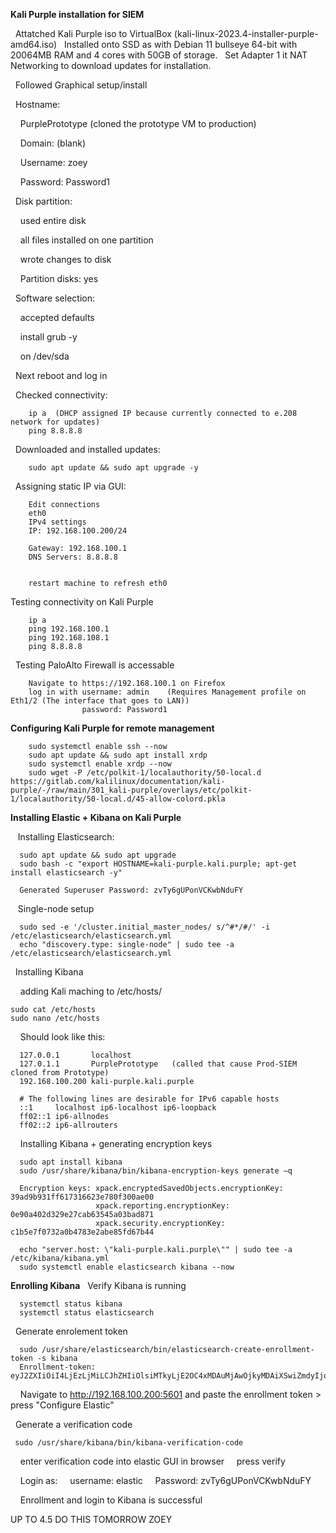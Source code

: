 **Kali Purple installation for SIEM**

&nbsp;&nbsp;Attatched Kali Purple iso to VirtualBox (kali-linux-2023.4-installer-purple-amd64.iso)
&nbsp;&nbsp;Installed onto SSD as with Debian 11 bullseye 64-bit with 20064MB RAM and 4 cores with 50GB of storage.
&nbsp;&nbsp;Set Adapter 1 it NAT Networking to download updates for installation.

&nbsp;&nbsp;Followed Graphical setup/install
 
&nbsp;&nbsp;Hostname: 

&nbsp;&nbsp;&nbsp;&nbsp;PurplePrototype (cloned the prototype VM to production)

&nbsp;&nbsp;&nbsp;&nbsp;Domain: (blank)

&nbsp;&nbsp;&nbsp;&nbsp;Username: zoey

&nbsp;&nbsp;&nbsp;&nbsp;Password: Password1
  
&nbsp;&nbsp;Disk partition:

&nbsp;&nbsp;&nbsp;&nbsp;used entire disk

&nbsp;&nbsp;&nbsp;&nbsp;all files installed on one partition

&nbsp;&nbsp;&nbsp;&nbsp;wrote changes to disk

&nbsp;&nbsp;&nbsp;&nbsp;Partition disks: yes

&nbsp;&nbsp;Software selection:
    
&nbsp;&nbsp;&nbsp;&nbsp;accepted defaults
    
&nbsp;&nbsp;&nbsp;&nbsp;install grub -y

&nbsp;&nbsp;&nbsp;&nbsp;on /dev/sda

&nbsp;&nbsp;Next reboot and log in

&nbsp;&nbsp;Checked connectivity:

```
    ip a  (DHCP assigned IP because currently connected to e.208 network for updates)
    ping 8.8.8.8
```

&nbsp;&nbsp;Downloaded and installed updates:

```
    sudo apt update && sudo apt upgrade -y
```

&nbsp;&nbsp;Assigning static IP via GUI:
```
    Edit connections
    eth0
    IPv4 settings
    IP: 192.168.100.200/24
    
    Gateway: 192.168.100.1
    DNS Servers: 8.8.8.8
    
    
    restart machine to refresh eth0
```
Testing connectivity on Kali Purple
```
    ip a   
    ping 192.168.100.1  
    ping 192.168.108.1  
    ping 8.8.8.8
```
&nbsp;&nbsp;Testing PaloAlto Firewall is accessable
```
    Navigate to https://192.168.100.1 on Firefox
    log in with username: admin    (Requires Management profile on Eth1/2 (The interface that goes to LAN))
                password: Password1
``` 
**Configuring Kali Purple for remote management**
```
    sudo systemctl enable ssh --now  
    sudo apt update && sudo apt install xrdp 
    sudo systemctl enable xrdp --now 
    sudo wget -P /etc/polkit-1/localauthority/50-local.d https://gitlab.com/kalilinux/documentation/kali-purple/-/raw/main/301_kali-purple/overlays/etc/polkit-1/localauthority/50-local.d/45-allow-colord.pkla
```
**Installing Elastic + Kibana on Kali Purple**

&nbsp;&nbsp;&nbsp;Installing Elasticsearch:
```
  sudo apt update && sudo apt upgrade 
  sudo bash -c "export HOSTNAME=kali-purple.kali.purple; apt-get install elasticsearch -y"

  Generated Superuser Password: zvTy6gUPonVCKwbNduFY 
```
&nbsp;&nbsp;&nbsp;Single-node setup
```
  sudo sed -e '/cluster.initial_master_nodes/ s/^#*/#/' -i /etc/elasticsearch/elasticsearch.yml 
  echo "discovery.type: single-node" | sudo tee -a /etc/elasticsearch/elasticsearch.yml
```
&nbsp;&nbsp;Installing Kibana
   
&nbsp;&nbsp;&nbsp;&nbsp;adding Kali maching to /etc/hosts/
  ```
  sudo cat /etc/hosts  
  sudo nano /etc/hosts 
  ```
&nbsp;&nbsp;&nbsp;&nbsp;Should look like this:
```
  127.0.0.1       localhost
  127.0.1.1       PurplePrototype   (called that cause Prod-SIEM cloned from Prototype)
  192.168.100.200 kali-purple.kali.purple
  
  # The following lines are desirable for IPv6 capable hosts
  ::1     localhost ip6-localhost ip6-loopback
  ff02::1 ip6-allnodes
  ff02::2 ip6-allrouters
```
&nbsp;&nbsp;&nbsp;&nbsp;Installing Kibana + generating encryption keys
```
  sudo apt install kibana  
  sudo /usr/share/kibana/bin/kibana-encryption-keys generate –q
  
  Encryption keys: xpack.encryptedSavedObjects.encryptionKey: 39ad9b931ff617316623e780f300ae00
                   xpack.reporting.encryptionKey: 0e90a402d329e27cab63545a03bad871
                   xpack.security.encryptionKey: c1b5e7f0732a0b4783e2abe85fd67b44

  echo "server.host: \"kali-purple.kali.purple\"" | sudo tee -a /etc/kibana/kibana.yml 
  sudo systemctl enable elasticsearch kibana --now
```

**Enrolling Kibana**
&nbsp;&nbsp;Verify Kibana is running
```
  systemctl status kibana 
  systemctl status elasticsearch
```
&nbsp;&nbsp;Generate enrolement token
```
  sudo /usr/share/elasticsearch/bin/elasticsearch-create-enrollment-token -s kibana
  Enrollment-token: eyJ2ZXIiOiI4LjEzLjMiLCJhZHIiOlsiMTkyLjE2OC4xMDAuMjAwOjkyMDAiXSwiZmdyIjoiYjkzYzY3MDllMjY0ZDFlNWY2ZGU5MmZjNzg3ZjQxMWY1YWVkNzFhZmYxZDY0N2M4MjMzZjI0MDI4NGFlMTcyMCIsImtleSI6IkVzSDVPNDhCOUx2cXBNMXlWalFrOnNhTG1LMENmUW4yaGJDZUVmYnpHaFEifQ==
```
&nbsp;&nbsp;&nbsp;&nbsp;Navigate to http://192.168.100.200:5601 and paste the enrollment token > press "Configure Elastic"

&nbsp;&nbsp;Generate a verification code
```
 sudo /usr/share/kibana/bin/kibana-verification-code
```
&nbsp;&nbsp;&nbsp;&nbsp;enter verification code into elastic GUI in browser
&nbsp;&nbsp;&nbsp;&nbsp;press verify

&nbsp;&nbsp;&nbsp;&nbsp;Login as:
&nbsp;&nbsp;&nbsp;&nbsp;username: elastic
&nbsp;&nbsp;&nbsp;&nbsp;Password: zvTy6gUPonVCKwbNduFY

&nbsp;&nbsp;&nbsp;&nbsp;Enrollment and login to Kibana is successful

UP TO 4.5 DO THIS TOMORROW ZOEY
